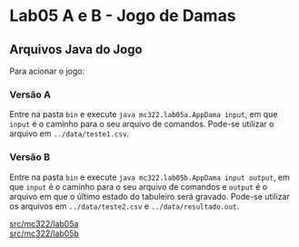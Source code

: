 # Lab05 A e B - Jogo de Damas

## Arquivos Java do Jogo
Para acionar o jogo:
### Versão A
Entre na pasta `bin` e execute `java mc322.lab05a.AppDama input`, em que `input` é o caminho para o seu arquivo de comandos. Pode-se utilizar o arquivo em `../data/teste1.csv`.
### Versão B
Entre na pasta `bin` e execute `java mc322.lab05b.AppDama input output`, em que `input` é o caminho para o seu arquivo de comandos e `output` é o arquivo em que o último estado do tabuleiro será gravado. Pode-se utilizar os arquivos em `../data/teste2.csv` e `../data/resultado.out`.

[src/mc322/lab05a](src/mc322/lab05a)  
[src/mc322/lab05b](src/mc322/lab05b)
